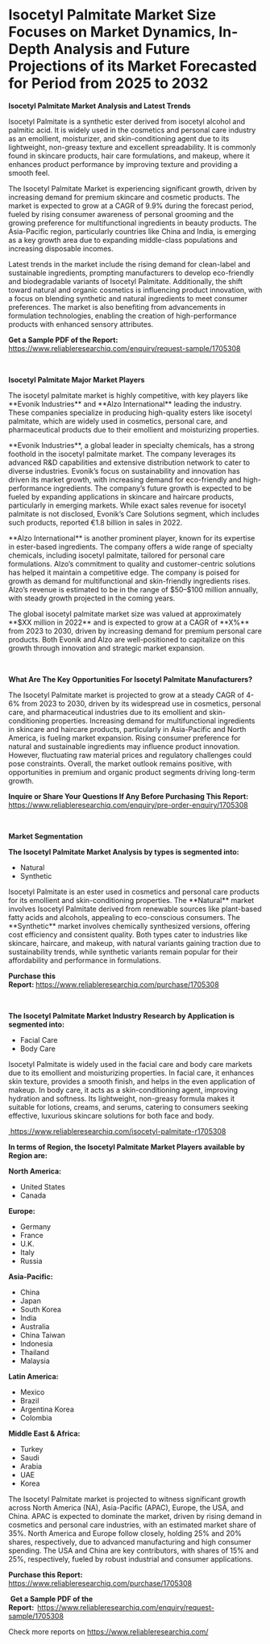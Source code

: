 <p><h1>Isocetyl Palmitate Market Size Focuses on Market Dynamics, In-Depth Analysis and Future Projections of its Market Forecasted for Period from 2025 to 2032</h1></p><p><strong>Isocetyl Palmitate Market Analysis and Latest Trends</strong></p>
<p><p>Isocetyl Palmitate is a synthetic ester derived from isocetyl alcohol and palmitic acid. It is widely used in the cosmetics and personal care industry as an emollient, moisturizer, and skin-conditioning agent due to its lightweight, non-greasy texture and excellent spreadability. It is commonly found in skincare products, hair care formulations, and makeup, where it enhances product performance by improving texture and providing a smooth feel.</p><p>The Isocetyl Palmitate Market is experiencing significant growth, driven by increasing demand for premium skincare and cosmetic products. The market is expected to grow at a CAGR of 9.9% during the forecast period, fueled by rising consumer awareness of personal grooming and the growing preference for multifunctional ingredients in beauty products. The Asia-Pacific region, particularly countries like China and India, is emerging as a key growth area due to expanding middle-class populations and increasing disposable incomes.</p><p>Latest trends in the market include the rising demand for clean-label and sustainable ingredients, prompting manufacturers to develop eco-friendly and biodegradable variants of Isocetyl Palmitate. Additionally, the shift toward natural and organic cosmetics is influencing product innovation, with a focus on blending synthetic and natural ingredients to meet consumer preferences. The market is also benefiting from advancements in formulation technologies, enabling the creation of high-performance products with enhanced sensory attributes.</p></p>
<p><strong>Get a Sample PDF of the Report:&nbsp;</strong> <a href="https://www.reliableresearchiq.com/enquiry/request-sample/1705308?utm_campaign=2121&utm_medium=2&utm_source=Github&utm_content=ia&utm_term=26012025&utm_id=isocetyl-palmitate">https://www.reliableresearchiq.com/enquiry/request-sample/1705308</a></p>
<p>&nbsp;</p>
<p><strong>Isocetyl Palmitate Major Market Players</strong></p>
<p><p>The isocetyl palmitate market is highly competitive, with key players like **Evonik Industries** and **Alzo International** leading the industry. These companies specialize in producing high-quality esters like isocetyl palmitate, which are widely used in cosmetics, personal care, and pharmaceutical products due to their emollient and moisturizing properties.</p><p>**Evonik Industries**, a global leader in specialty chemicals, has a strong foothold in the isocetyl palmitate market. The company leverages its advanced R&D capabilities and extensive distribution network to cater to diverse industries. Evonik’s focus on sustainability and innovation has driven its market growth, with increasing demand for eco-friendly and high-performance ingredients. The company’s future growth is expected to be fueled by expanding applications in skincare and haircare products, particularly in emerging markets. While exact sales revenue for isocetyl palmitate is not disclosed, Evonik’s Care Solutions segment, which includes such products, reported €1.8 billion in sales in 2022.</p><p>**Alzo International** is another prominent player, known for its expertise in ester-based ingredients. The company offers a wide range of specialty chemicals, including isocetyl palmitate, tailored for personal care formulations. Alzo’s commitment to quality and customer-centric solutions has helped it maintain a competitive edge. The company is poised for growth as demand for multifunctional and skin-friendly ingredients rises. Alzo’s revenue is estimated to be in the range of $50–$100 million annually, with steady growth projected in the coming years.</p><p>The global isocetyl palmitate market size was valued at approximately **$XX million in 2022** and is expected to grow at a CAGR of **X%** from 2023 to 2030, driven by increasing demand for premium personal care products. Both Evonik and Alzo are well-positioned to capitalize on this growth through innovation and strategic market expansion.</p></p>
<p>&nbsp;</p>
<p><strong>What Are The Key Opportunities For Isocetyl Palmitate Manufacturers?</strong></p>
<p><p>The Isocetyl Palmitate market is projected to grow at a steady CAGR of 4-6% from 2023 to 2030, driven by its widespread use in cosmetics, personal care, and pharmaceutical industries due to its emollient and skin-conditioning properties. Increasing demand for multifunctional ingredients in skincare and haircare products, particularly in Asia-Pacific and North America, is fueling market expansion. Rising consumer preference for natural and sustainable ingredients may influence product innovation. However, fluctuating raw material prices and regulatory challenges could pose constraints. Overall, the market outlook remains positive, with opportunities in premium and organic product segments driving long-term growth.</p></p>
<p><strong>Inquire or Share Your Questions If Any Before Purchasing This Report:</strong> <a href="https://www.reliableresearchiq.com/enquiry/pre-order-enquiry/1705308?utm_campaign=2121&utm_medium=2&utm_source=Github&utm_content=ia&utm_term=26012025&utm_id=isocetyl-palmitate">https://www.reliableresearchiq.com/enquiry/pre-order-enquiry/1705308</a></p>
<p>&nbsp;</p>
<p><strong>Market Segmentation</strong></p>
<p><strong>The Isocetyl Palmitate Market Analysis by types is segmented into:</strong></p>
<p><ul><li>Natural</li><li>Synthetic</li></ul></p>
<p><p>Isocetyl Palmitate is an ester used in cosmetics and personal care products for its emollient and skin-conditioning properties. The **Natural** market involves Isocetyl Palmitate derived from renewable sources like plant-based fatty acids and alcohols, appealing to eco-conscious consumers. The **Synthetic** market involves chemically synthesized versions, offering cost efficiency and consistent quality. Both types cater to industries like skincare, haircare, and makeup, with natural variants gaining traction due to sustainability trends, while synthetic variants remain popular for their affordability and performance in formulations.</p></p>
<p><strong>Purchase this Report:&nbsp;</strong><a href="https://www.reliableresearchiq.com/purchase/1705308?utm_campaign=2121&utm_medium=2&utm_source=Github&utm_content=ia&utm_term=26012025&utm_id=isocetyl-palmitate">https://www.reliableresearchiq.com/purchase/1705308</a></p>
<p>&nbsp;</p>
<p><strong>The Isocetyl Palmitate Market Industry Research by Application is segmented into:</strong></p>
<p><ul><li>Facial Care</li><li>Body Care</li></ul></p>
<p><p>Isocetyl Palmitate is widely used in the facial care and body care markets due to its emollient and moisturizing properties. In facial care, it enhances skin texture, provides a smooth finish, and helps in the even application of makeup. In body care, it acts as a skin-conditioning agent, improving hydration and softness. Its lightweight, non-greasy formula makes it suitable for lotions, creams, and serums, catering to consumers seeking effective, luxurious skincare solutions for both face and body.</p></p>
<p><a href="https://www.reliableresearchiq.com/isocetyl-palmitate-r1705308?utm_campaign=2121&utm_medium=2&utm_source=Github&utm_content=ia&utm_term=26012025&utm_id=isocetyl-palmitate">&nbsp;https://www.reliableresearchiq.com/isocetyl-palmitate-r1705308</a></p>
<p><strong>In terms of Region, the Isocetyl Palmitate Market Players available by Region are:</strong></p>
<p>
    <p> <strong> North America: </strong>
        <ul>
            <li>United States</li>
            <li>Canada</li>
        </ul>
        </p> 
    <p> <strong> Europe: </strong>
        <ul>
            <li>Germany</li>
            <li>France</li>
            <li>U.K.</li>
            <li>Italy</li>
            <li>Russia</li>
        </ul>
        </p> 
    <p> <strong> Asia-Pacific: </strong>
        <ul>
            <li>China</li>
            <li>Japan</li>
            <li>South Korea</li>
            <li>India</li>
            <li>Australia</li>
            <li>China Taiwan</li>
            <li>Indonesia</li>
            <li>Thailand</li>
            <li>Malaysia</li>
        </ul>
        </p> 
    <p> <strong> Latin America: </strong>
        <ul>
            <li>Mexico</li>
            <li>Brazil</li>
            <li>Argentina Korea</li>
            <li>Colombia</li>
        </ul>
        </p> 
    <p> <strong> Middle East & Africa: </strong>
        <ul>
            <li>Turkey</li>
            <li>Saudi</li>
            <li>Arabia</li>
            <li>UAE</li>
            <li>Korea</li>
        </ul>
    </p>
    </p>
<p><p>The Isocetyl Palmitate market is projected to witness significant growth across North America (NA), Asia-Pacific (APAC), Europe, the USA, and China. APAC is expected to dominate the market, driven by rising demand in cosmetics and personal care industries, with an estimated market share of 35%. North America and Europe follow closely, holding 25% and 20% shares, respectively, due to advanced manufacturing and high consumer spending. The USA and China are key contributors, with shares of 15% and 25%, respectively, fueled by robust industrial and consumer applications.</p></p>
<p><strong>Purchase this Report: </strong><a href="https://www.reliableresearchiq.com/purchase/1705308?utm_campaign=2121&utm_medium=2&utm_source=Github&utm_content=ia&utm_term=26012025&utm_id=isocetyl-palmitate">https://www.reliableresearchiq.com/purchase/1705308</a></p>
<p>&nbsp;<strong>Get a Sample PDF of the Report:&nbsp;&nbsp;</strong><a href="https://www.reliableresearchiq.com/enquiry/request-sample/1705308?utm_campaign=2121&utm_medium=2&utm_source=Github&utm_content=ia&utm_term=26012025&utm_id=isocetyl-palmitate">https://www.reliableresearchiq.com/enquiry/request-sample/1705308</a></p>
<p><strong></strong></p>
<p>Check more reports on <a href="https://www.reliableresearchiq.com/?utm_campaign=2121&utm_medium=2&utm_source=Github&utm_content=ia&utm_term=26012025&utm_id=isocetyl-palmitate">https://www.reliableresearchiq.com/</a></p>